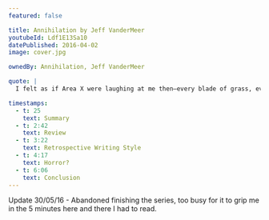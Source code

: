 ```yaml
---
featured: false

title: Annihilation by Jeff VanderMeer
youtubeId: Ldf1E13Sa10
datePublished: 2016-04-02
image: cover.jpg

ownedBy: Annihilation, Jeff VanderMeer

quote: |
  I felt as if Area X were laughing at me then—every blade of grass, every stray insect, every drop of water

timestamps:
  - t: 25
    text: Summary
  - t: 2:42
    text: Review
  - t: 3:22
    text: Retrospective Writing Style
  - t: 4:17
    text: Horror?
  - t: 6:06
    text: Conclusion
---
```


Update 30/05/16 - Abandoned finishing the series, too busy for it to grip me in the 5 minutes here and there I had to read.
